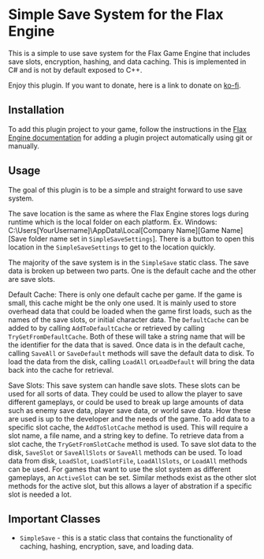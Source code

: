 # Simple Save System for the Flax Engine
This is a simple to use save system for the Flax Game Engine that includes save slots, encryption, hashing, and data caching. This is implemented in C# and is not by default exposed to C++.

Enjoy this plugin. If you want to donate, here is a link to donate on [ko-fi](https://ko-fi.com/tryibion).

## Installation
To add this plugin project to your game, follow the instructions in the [Flax Engine documentation](https://docs.flaxengine.com/manual/scripting/plugins/plugin-project.html) for adding a plugin project automatically using git or manually.

## Usage
The goal of this plugin is to be a simple and straight forward to use save system.

The save location is the same as where the Flax Engine stores logs during runtime which is the local folder on each platform. Ex. Windows: C:\Users\[YourUsername]\AppData\Local\[Company Name]\[Game Name]\[Save folder name set in `SimpleSaveSettings`]. There is a button to open this location in the `SimpleSaveSettings` to get to the location quickly.

The majority of the save system is in the `SimpleSave` static class. The save data is broken up between two parts. One is the default cache and the other are save slots.

Default Cache:
There is only one default cache per game. If the game is small, this cache might be the only one used. It is mainly used to store overhead data that could be loaded when the game first loads, such as the names of the save slots, or initial character data. The `DefaultCache` can be added to by calling `AddToDefaultCache` or retrieved by calling `TryGetFromDefaultCache`. Both of these will take a string name that will be the identifier for the data that is saved. Once data is in the default cache, calling `SaveAll` or `SaveDefault` methods will save the default data to disk. To load the data from the disk, calling `LoadAll` or`LoadDefault` will bring the data back into the cache for retrieval.

Save Slots:
This save system can handle save slots. These slots can be used for all sorts of data. They could be used to allow the player to save different gameplays, or could be used to break up large amounts of data such as enemy save data, player save data, or world save data. How these are used is up to the developer and the needs of the game. To add data to a specific slot cache, the `AddToSlotCache` method is used. This will require a slot name, a file name, and a string key to define. To retrieve data from a slot cache, the `TryGetFromSlotCache` method is used. To save slot data to the disk, `SaveSlot` or `SaveAllSlots` or `SaveAll` methods can be used. To load data from disk, `LoadSlot`, `LoadSlotFile`, `LoadAllSlots`, or `LoadAll` methods can be used. For games that want to use the slot system as different gameplays, an `ActiveSlot` can be set. Similar methods exist as the other slot methods for the active slot, but this allows a layer of abstration if a specific slot is needed a lot.

## Important Classes
- `SimpleSave` - this is a static class that contains the functionality of caching, hashing, encryption, save, and loading data.
